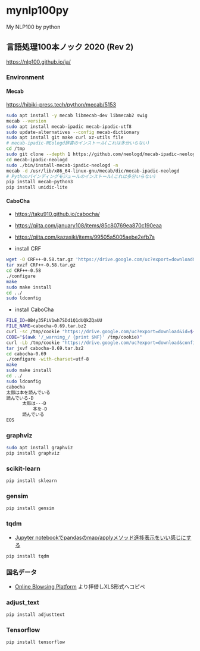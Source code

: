 # mynlp100py
My NLP100 by python

## 言語処理100本ノック 2020 (Rev 2)

<https://nlp100.github.io/ja/>


### Environment

#### Mecab

<https://hibiki-press.tech/python/mecab/5153>

```bash
sudo apt install -y mecab libmecab-dev libmecab2 swig
mecab --version
sudo apt install mecab-ipadic mecab-ipadic-utf8
sudo update-alternatives --config mecab-dictionary
sudo apt install git make curl xz-utils file
# mecab-ipadic-NEologd辞書のインストール(これは多分いらない)
cd /tmp
sudo git clone --depth 1 https://github.com/neologd/mecab-ipadic-neologd.git
cd mecab-ipadic-neologd
sudo ./bin/install-mecab-ipadic-neologd -n
mecab -d /usr/lib/x86_64-linux-gnu/mecab/dic/mecab-ipadic-neologd
# Pythonバインディングモジュールのインストール(これは多分いらない)
pip install mecab-python3
pip install unidic-lite
```

#### CaboCha

- <https://taku910.github.io/cabocha/>
- <https://qiita.com/january108/items/85c80769ea870c190eaa>
- <https://qiita.com/kazasiki/items/99505a5005aebe2efb7a>

- install CRF

```bash
wget -O CRF++-0.58.tar.gz 'https://drive.google.com/uc?export=download&id=0B4y35FiV1wh7QVR6VXJ5dWExSTQ'
tar xvzf CRF++-0.58.tar.gz
cd CRF++-0.58
./configure
make
sudo make install
cd ../
sudo ldconfig
```

- install CaboCha

```bash
FILE_ID=0B4y35FiV1wh7SDd1Q1dUQkZQaUU
FILE_NAME=cabocha-0.69.tar.bz2
curl -sc /tmp/cookie "https://drive.google.com/uc?export=download&id=${FILE_ID}" > /dev/null
CODE="$(awk '/_warning_/ {print $NF}' /tmp/cookie)"  
curl -Lb /tmp/cookie "https://drive.google.com/uc?export=download&confirm=${CODE}&id=${FILE_ID}" -o ${FILE_NAME}
tar jxvf cabocha-0.69.tar.bz2
cd cabocha-0.69
./configure -with-charset=utf-8
make
sudo make install
cd ../
sudo ldconfig
cabocha
太郎は本を読んでいる
読んでいる-D    
      太郎は---D
          本を-D
      読んでいる
EOS
```

### graphviz

```bash
sudo apt install graphviz
pip install graphviz
```

### scikit-learn

```bash
pip install sklearn
```

### gensim


```bash
pip install gensim
```

### tqdm

- [Jupyter notebookでpandasのmap/applyメソッド進捗表示をいい感じにする](<https://qiita.com/MysteriousMonkey/items/a238da520993f1f4b0cf>)

```bash
pip install tqdm
```


### 国名データ

- [Online Blowsing Platform](<https://www.iso.org/iso-3166-country-codes.html>) より拝借しXLS形式へコピペ

### adjust_text

```bash
pip install adjusttext
```

### Tensorflow

```bash
pip install tensorflow
```
